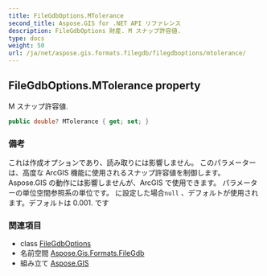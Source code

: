 ```yaml
---
title: FileGdbOptions.MTolerance
second_title: Aspose.GIS for .NET API リファレンス
description: FileGdbOptions 財産. M スナップ許容値.
type: docs
weight: 50
url: /ja/net/aspose.gis.formats.filegdb/filegdboptions/mtolerance/
---
```

## FileGdbOptions.MTolerance property

M スナップ許容値.

```csharp
public double? MTolerance { get; set; }
```

### 備考

これは作成オプションであり、読み取りには影響しません。 このパラメーターは、高度な ArcGIS 機能に使用されるスナップ許容値を制御します。 Aspose.GIS の動作には影響しませんが、ArcGIS で使用できます。 パラメーターの単位空間参照系の単位です。 に設定した場合`null` 、デフォルトが使用されます。デフォルトは 0.001. です

### 関連項目

* class [FileGdbOptions](../)
* 名前空間 [Aspose.Gis.Formats.FileGdb](../../filegdboptions/)
* 組み立て [Aspose.GIS](../../../)


